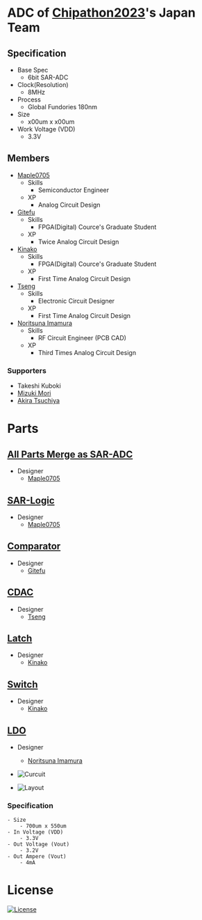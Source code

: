 # ADC of [Chipathon2023](https://github.com/sscs-ose/DC23-LTC2)'s Japan Team

## Specification
- Base Spec
    - 6bit SAR-ADC
- Clock(Resolution)
    - 8MHz
- Process
    - Global Fundories 180nm
- Size
    - x00um x x00um
- Work Voltage (VDD)
    - 3.3V


## Members
- [Maple0705](https://github.com/maple0705)
    - Skills
        - Semiconductor Engineer
    - XP
        - Analog Circuit Design
- [Gitefu](https://github.com/Gitefu)
    - Skills
        - FPGA(Digital) Cource's Graduate Student
    - XP
        - Twice Analog Circuit Design
- [Kinako](https://github.com/kinako71)
    - Skills
        - FPGA(Digital) Cource's Graduate Student
    - XP
        - First Time Analog Circuit Design
- [Tseng](https://github.com/tsengs0)
    - Skills
        - Electronic Circuit Designer
    - XP
        - First Time Analog Circuit Design
- [Noritsuna Imamura](https://github.com/noritsuna)
    - Skills
        - RF Circuit Engineer (PCB CAD)
    - XP
        - Third Times Analog Circuit Design

### Supporters
- Takeshi Kuboki
- [Mizuki Mori](https://github.com/3zki/)
- [Akira Tsuchiya](https://github.com/atuchiya/)


# Parts
## [All Parts Merge as SAR-ADC](https://github.com/ishi-kai/Chipathon2023_ADC/tree/main/maple0705/SAR_ADC)
- Designer
    - [Maple0705](https://github.com/maple0705)


## [SAR-Logic](https://github.com/ishi-kai/Chipathon2023_ADC/tree/main/maple0705/SAR%20Logic)
- Designer
    - [Maple0705](https://github.com/maple0705)


## [Comparator](https://github.com/ishi-kai/Chipathon2023_ADC/tree/main/gitefu/comp_20240331)
- Designer
    - [Gitefu](https://github.com/Gitefu)


## [CDAC](https://github.com/ishi-kai/Chipathon2023_ADC/tree/main/cdac/mim_cap_array_8x8)
- Designer
    - [Tseng](https://github.com/tsengs0)


## [Latch](https://github.com/ishi-kai/Chipathon2023_ADC/tree/main/latch)
- Designer
    - [Kinako](https://github.com/kinako71)


## [Switch](https://github.com/ishi-kai/Chipathon2023_ADC/tree/main/transmission-gate)
- Designer
    - [Kinako](https://github.com/kinako71)


## [LDO](https://github.com/ishi-kai/Chipathon2023_ADC/tree/main/noritsuna/ldo)
- Designer
    - [Noritsuna Imamura](https://github.com/noritsuna)

- ![Curcuit](./images/curcuit_ldo.jpg)  
- ![Layout](./images/layout_ldo.jpg)  

### Specification
    - Size
        - 700um x 550um
    - In Voltage (VDD)
        - 3.3V
    - Out Voltage (Vout)
        - 3.2V
    - Out Ampere (Vout)
        - 4mA


# License
[![License](https://img.shields.io/badge/License-Apache%202.0-blue.svg)](https://opensource.org/licenses/Apache-2.0)
